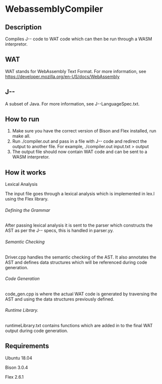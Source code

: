 # WebassemblyCompiler

## Description

Compiles J-- code to WAT code which can then be run through a WASM interpretor.

## WAT

WAT stands for WebAssembly Text Format. For more information, see https://developer.mozilla.org/en-US/docs/WebAssembly

## J--

A subset of Java. For more information, see J--LanguageSpec.txt.

## How to run 

1. Make sure you have the correct version of Bison and Flex installed, run make all. 
2. Run ./compiler.out and pass in a file with J-- code and redirect the output to another file. For example, 
./compiler.out input.txt > output 
3. The output file should now contain WAT code and can be sent to a WASM interpretor. 

## How it works

Lexical Analysis 

The input file goes through a lexical analysis which is implemented in lex.l using the Flex library. 

###### Defining the Grammar 

After passing lexical analysis it is sent to the parser which constructs the AST as per the J-- specs, this is handled in parser.yy.

###### Semantic Checking

Driver.cpp handles the semantic checking of the AST. It also annotates the AST and defines data structures which will be referenced during code generation.

###### Code Generation 

code_gen.cpp is where the actual WAT code is generated by traversing the AST and using the data structures previously defined.

###### Runtime Library.

runtimeLibrary.txt contains functions which are added in to the final WAT output during code generation.




  

## Requirements

Ubuntu 18.04

Bison 3.0.4

Flex 2.6.1
